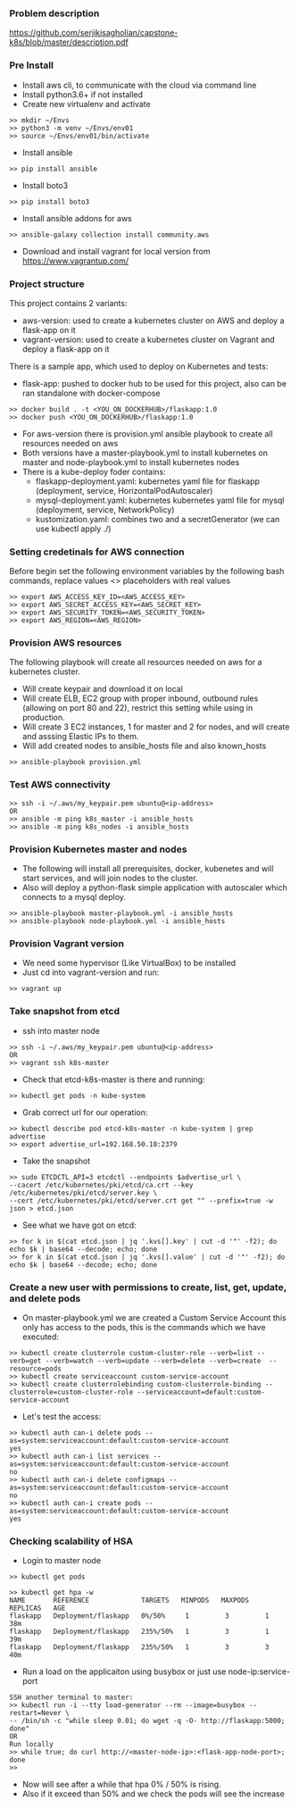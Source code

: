 ### Problem description
https://github.com/serjikisagholian/capstone-k8s/blob/master/description.pdf

### Pre Install
- Install aws cli, to communicate with the cloud via command line
- Install python3.6+ if not installed
- Create new virtualenv and activate
```
>> mkdir ~/Envs
>> python3 -m venv ~/Envs/env01
>> source ~/Envs/env01/bin/activate
```
- Install ansible
```
>> pip install ansible
```
- Install boto3
```
>> pip install boto3
```
- Install ansible addons for aws
```
>> ansible-galaxy collection install community.aws
```
- Download and install vagrant for local version from https://www.vagrantup.com/

### Project structure
This project contains 2 variants:

- aws-version: used to create a kubernetes cluster on AWS and deploy a flask-app on it
- vagrant-version: used to create a kubernetes cluster on Vagrant and deploy a flask-app on it

There is a sample app, which used to deploy on Kubernetes and tests:

- flask-app: pushed to docker hub to be used for this project, also can be ran standalone with docker-compose

```
>> docker build . -t <YOU_ON_DOCKERHUB>/flaskapp:1.0
>> docker push <YOU_ON_DOCKERHUB>/flaskapp:1.0
```

- For aws-version there is provision.yml ansible playbook to create all resources needed on aws
- Both versions have a master-playbook.yml to install kubernetes on master and node-playbook.yml to install kubernetes nodes
- There is a kube-deploy foder contains:
    - flaskapp-deployment.yaml: kubernetes yaml file for flaskapp (deployment, service, HorizontalPodAutoscaler)
    - mysql-deployment.yaml: kubernetes kubernetes yaml file for mysql (deployment, service, NetworkPolicy)
    - kustomization.yaml: combines two and a secretGenerator (we can use kubectl apply ./)

### Setting credetinals for AWS connection
Before begin set the following environment variables by the following bash commands, replace values <> placeholders with real values

```
>> export AWS_ACCESS_KEY_ID=<AWS_ACCESS_KEY>
>> export AWS_SECRET_ACCESS_KEY=<AWS_SECRET_KEY>
>> export AWS_SECURITY_TOKEN=<AWS_SECURITY_TOKEN>
>> export AWS_REGION=<AWS_REGION>
```

### Provision AWS resources
The following playbook will create all resources needed on aws for a kubernetes cluster.

- Will create keypair and download it on local
- Will create ELB, EC2 group with proper inbound, outbound rules (allowing on port 80 and 22), restrict this setting while using in production.
- Will create 3 EC2 instances, 1 for master and 2 for nodes, and will create and asssing Elastic IPs to them.
- Will add created nodes to ansible_hosts file and also known_hosts
```
>> ansible-playbook provision.yml
```

### Test AWS connectivity
```
>> ssh -i ~/.aws/my_keypair.pem ubuntu@<ip-address>
OR
>> ansible -m ping k8s_master -i ansible_hosts
>> ansible -m ping k8s_nodes -i ansible_hosts

```

### Provision Kubernetes master and nodes
- The following will install all prerequisites, docker, kubenetes and will start services, and will join nodes to the cluster.
- Also will deploy a python-flask simple application with autoscaler which connects to a mysql deploy.
```
>> ansible-playbook master-playbook.yml -i ansible_hosts
>> ansible-playbook node-playbook.yml -i ansible_hosts
```

### Provision Vagrant version
- We need some hypervisor (Like VirtualBox) to be installed
- Just cd into vagrant-version and run:
```
>> vagrant up
```

### Take snapshot from etcd
- ssh into master node
```
>> ssh -i ~/.aws/my_keypair.pem ubuntu@<ip-address>
OR
>> vagrant ssh k8s-master
```
- Check that etcd-k8s-master is there and running:
```
>> kubectl get pods -n kube-system
```
- Grab correct url for our operation:
```
>> kubectl describe pod etcd-k8s-master -n kube-system | grep advertise
>> export advertise_url=192.168.50.10:2379
```
- Take the snapshot
```
>> sudo ETCDCTL_API=3 etcdctl --endpoints $advertise_url \
--cacert /etc/kubernetes/pki/etcd/ca.crt --key /etc/kubernetes/pki/etcd/server.key \
--cert /etc/kubernetes/pki/etcd/server.crt get "" --prefix=true -w json > etcd.json
```
- See what we have got on etcd:
```
>> for k in $(cat etcd.json | jq '.kvs[].key' | cut -d '"' -f2); do echo $k | base64 --decode; echo; done
>> for k in $(cat etcd.json | jq '.kvs[].value' | cut -d '"' -f2); do echo $k | base64 --decode; echo; done
```

### Create a new user with permissions to create, list, get, update, and delete pods
- On master-playbook.yml we are created a Custom Service Account this only has access to the pods, this is the commands which we have executed:
```
>> kubectl create clusterrole custom-cluster-role --verb=list --verb=get --verb=watch --verb=update --verb=delete --verb=create  --resource=pods 
>> kubectl create serviceaccount custom-service-account
>> kubectl create clusterrolebinding custom-clusterrole-binding --clusterrole=custom-cluster-role --serviceaccount=default:custom-service-account
```
- Let's test the access:
```
>> kubectl auth can-i delete pods --as=system:serviceaccount:default:custom-service-account
yes
>> kubectl auth can-i list services --as=system:serviceaccount:default:custom-service-account
no
>> kubectl auth can-i delete configmaps --as=system:serviceaccount:default:custom-service-account
no
>> kubectl auth can-i create pods --as=system:serviceaccount:default:custom-service-account
yes
```

### Checking scalability of HSA
- Login to master node
```
>> kubectl get pods

>> kubectl get hpa -w
NAME       REFERENCE             TARGETS   MINPODS   MAXPODS   REPLICAS   AGE
flaskapp   Deployment/flaskapp   0%/50%     1         3         1          38m
flaskapp   Deployment/flaskapp   235%/50%   1         3         1          39m
flaskapp   Deployment/flaskapp   235%/50%   1         3         3          40m
```
- Run a load on the applicaiton using busybox or just use node-ip:service-port
```
SSH another terminal to master:
>> kubectl run -i --tty load-generator --rm --image=busybox --restart=Never \
-- /bin/sh -c "while sleep 0.01; do wget -q -O- http://flaskapp:5000; done"
OR
Run locally
>> while true; do curl http://<master-node-ip>:<flask-app-node-port>; done
>> 
```
- Now will see after a while that hpa 0% / 50% is rising.
- Also if it exceed than 50% and we check the pods will see the increase
